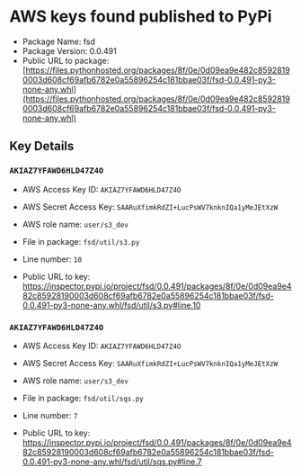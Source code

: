 # AWS keys found published to PyPi

* Package Name: fsd
* Package Version: 0.0.491
* Public URL to package: [https://files.pythonhosted.org/packages/8f/0e/0d09ea9e482c85928190003d608cf69afb6782e0a55896254c181bbae03f/fsd-0.0.491-py3-none-any.whl](https://files.pythonhosted.org/packages/8f/0e/0d09ea9e482c85928190003d608cf69afb6782e0a55896254c181bbae03f/fsd-0.0.491-py3-none-any.whl)

## Key Details

### `AKIAZ7YFAWD6HLD47Z4O`

* AWS Access Key ID: `AKIAZ7YFAWD6HLD47Z4O`
* AWS Secret Access Key: `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` 
* AWS role name: `user/s3_dev`
* File in package: `fsd/util/s3.py`
* Line number: `10`

* Public URL to key: https://inspector.pypi.io/project/fsd/0.0.491/packages/8f/0e/0d09ea9e482c85928190003d608cf69afb6782e0a55896254c181bbae03f/fsd-0.0.491-py3-none-any.whl/fsd/util/s3.py#line.10



### `AKIAZ7YFAWD6HLD47Z4O`

* AWS Access Key ID: `AKIAZ7YFAWD6HLD47Z4O`
* AWS Secret Access Key: `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` 
* AWS role name: `user/s3_dev`
* File in package: `fsd/util/sqs.py`
* Line number: `7`

* Public URL to key: https://inspector.pypi.io/project/fsd/0.0.491/packages/8f/0e/0d09ea9e482c85928190003d608cf69afb6782e0a55896254c181bbae03f/fsd-0.0.491-py3-none-any.whl/fsd/util/sqs.py#line.7


